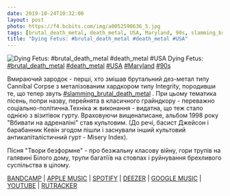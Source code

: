 ```yaml
---
date: 2019-10-24T10:32:00
layout: post
photo: https://f4.bcbits.com/img/a0052590636_5.jpg
tags: [brutal_death_metal, death_metal, USA, Maryland, 90s, slamming_brutal_death_metal]
title: "Dying Fetus: #brutal_death_metal #death_metal #USA"
---
```

![Dying Fetus: #brutal_death_metal #death_metal #USA](https://f4.bcbits.com/img/a0052590636_5.jpg)
Dying Fetus: [#brutal_death_metal](/tags/#brutal_death_metal) [#death_metal](/tags/#death_metal) [#USA](/tags/#USA) [#Maryland](/tags/#Maryland) [#90s](/tags/#90s)

Вмираючий зародок - перші, хто змішав брутальний дез-метал типу Cannibal Corpse з металізованим хардкором типу Integrity, породивши те, що тепер звуть [#slamming_brutal_death_metal](/tags/#slamming_brutal_death_metal) . При цьому тематика пісень, попри назву, перейнята в класичного грайндкору - переважно соціально-політична.Техніка ж виконання - видатна, що теж стало однією з візитівок гурту. Враховуючи вищенаписане, альбом 1998 року &quot;Вбивати на адреналіні&quot; став культовим. (До речі, басист Джейсон і барабанник Кевін згодом пішли і заснували інший культовий антикапіталістичний гурт - Misery Index).

Пісня &quot;Твори безформне&quot; - про безжальну класову війну, гори трупів на галявині Білого дому, трупи багатіїв на стовпах і руйнування брехливого суспільства в цілому.

[BANDCAMP](https://metalhit.bandcamp.com/album/killing-on-adrenaline) \| [APPLE MUSIC](https://music.apple.com/ru/album/killing-on-adrenaline/458174052) \| [SPOTIFY](https://open.spotify.com/playlist/4YlYg0g6LCBrkfdgpxxl1Q) \| [DEEZER](https://www.deezer.com/album/6203845?utm_source=deezer&amp;utm_content=album-6203845&amp;utm_term=1601611822_1571902097&amp;utm_medium=web) \| [GOOGLE MUSIC](https://play.google.com/music/m/Bx3dxalmksgpaihjguqu567knmm?t=Killing_On_Adrenaline_-_Dying_Fetus) \| [YOUTUBE](https://www.youtube.com/playlist?list=OLAK5uy_li0t7WSLcH1kBngqR-9CjeiKP4EhwUOnQ) \| [RUTRACKER](https://rutracker.org/forum/viewtopic.php?t=4715711)